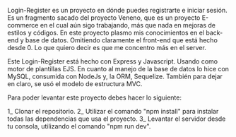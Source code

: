 Login-Register es un proyecto en dónde puedes registrarte e iniciar sesión. Es un fragmento sacado del proyecto Veneno, que es un proyecto E-commerce en el cual aún sigo trabajando, más que nada en mejoras de estilos y códigos.
En este proyecto plasmo mis conocimientos en el back-end y base de datos. Omitiendo claramente el front-end que está hecho desde 0. Lo que quiero decir es que me concentro más en el server.

Este Login-Register está hecho con Express y Javascript. Usando como motor de plantillas EJS. En cuanto al manejo de la base de datos lo hice con MySQL, consumida con NodeJs y, la ORM, Sequelize.
También para dejar en claro, se usó el modelo de estructura MVC.

Para poder levantar este proyecto debes hacer lo siguiente:

1_ Clonar el repositorio.
2_ Utilizar el comando "npm install" para instalar todas las dependencias que usa el proyecto.
3_ Levantar el servidor desde tu consola, utilizando el comando "npm run dev".
